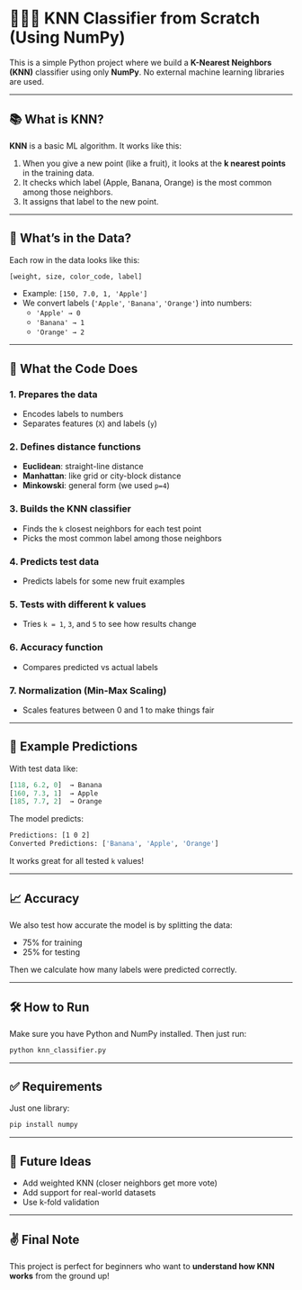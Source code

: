 
# 🍎🍌🍊 KNN Classifier from Scratch (Using NumPy)

This is a simple Python project where we build a **K-Nearest Neighbors (KNN)** classifier using only **NumPy**. No external machine learning libraries are used.

---

## 📚 What is KNN?

**KNN** is a basic ML algorithm. It works like this:
1. When you give a new point (like a fruit), it looks at the **k nearest points** in the training data.
2. It checks which label (Apple, Banana, Orange) is the most common among those neighbors.
3. It assigns that label to the new point.

---

## 🧾 What’s in the Data?

Each row in the data looks like this:

```python
[weight, size, color_code, label]
```

- Example: `[150, 7.0, 1, 'Apple']`
- We convert labels (`'Apple'`, `'Banana'`, `'Orange'`) into numbers:
  - `'Apple' → 0`
  - `'Banana' → 1`
  - `'Orange' → 2`

---

## 🔧 What the Code Does

### 1. **Prepares the data**
- Encodes labels to numbers
- Separates features (`X`) and labels (`y`)

### 2. **Defines distance functions**
- **Euclidean**: straight-line distance
- **Manhattan**: like grid or city-block distance
- **Minkowski**: general form (we used `p=4`)

### 3. **Builds the KNN classifier**
- Finds the `k` closest neighbors for each test point
- Picks the most common label among those neighbors

### 4. **Predicts test data**
- Predicts labels for some new fruit examples

### 5. **Tests with different k values**
- Tries `k = 1`, `3`, and `5` to see how results change

### 6. **Accuracy function**
- Compares predicted vs actual labels

### 7. **Normalization (Min-Max Scaling)**
- Scales features between 0 and 1 to make things fair

---

## 🧪 Example Predictions

With test data like:

```python
[118, 6.2, 0]  → Banana  
[160, 7.3, 1]  → Apple  
[185, 7.7, 2]  → Orange
```

The model predicts:
```bash
Predictions: [1 0 2]
Converted Predictions: ['Banana', 'Apple', 'Orange']
```

It works great for all tested `k` values!

---

## 📈 Accuracy

We also test how accurate the model is by splitting the data:
- 75% for training
- 25% for testing

Then we calculate how many labels were predicted correctly.

---

## 🛠 How to Run

Make sure you have Python and NumPy installed. Then just run:

```bash
python knn_classifier.py
```

---

## ✅ Requirements

Just one library:
```bash
pip install numpy
```

---

## 📌 Future Ideas

- Add weighted KNN (closer neighbors get more vote)
- Add support for real-world datasets
- Use k-fold validation

---

## ✌️ Final Note

This project is perfect for beginners who want to **understand how KNN works** from the ground up!
